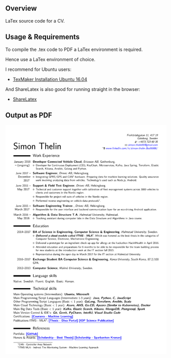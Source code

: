 ## Overview

LaTex source code for a CV.

## Usage & Requirements

To compile the .tex code to PDF a LaTex environment is required.

Hence use a LaTex environment of choice.

I recommend for Ubuntu users: 
* [TexMaker Installation Ubuntu 16.04](https://www.devmanuals.net/install/ubuntu/ubuntu-16-04-LTS-Xenial-Xerus/how-to-install-texmaker.html)

And ShareLatex is also good for running straight in the browser:

* [ShareLatex](https://www.sharelatex.com/project)

## Output as PDF

![Screenshot](https://github.com/Thelin90/CV_sharelatex/blob/master/cv.png)  
